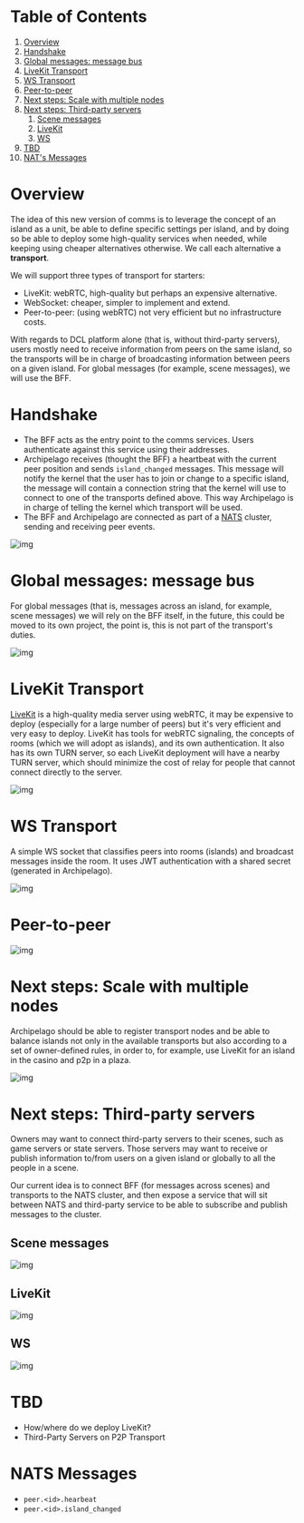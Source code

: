 
# Table of Contents

1.  [Overview](#overview)
2.  [Handshake](#handshake)
3.  [Global messages: message bus](#global-messages-message-bus)
4.  [LiveKit Transport](#livekit-transport)
5.  [WS Transport](#ws-transport)
6.  [Peer-to-peer](#peer-to-peer)
7.  [Next steps: Scale with multiple nodes](#next-steps-scale-with-multiple-nodes)
8.  [Next steps: Third-party servers](#next-steps-third-party-servers)
    1.  [Scene messages](#scene-messages)
    2.  [LiveKit](#livekit)
    3.  [WS](#ws)
9.  [TBD](#tbd)
10. [NAT's Messages](#nats-messages)

# Overview

The idea of this new version of comms is to leverage the concept of an island as a unit, be able to define specific settings per island, and by doing so be able to deploy some high-quality services when needed, while keeping using cheaper alternatives otherwise. We call each alternative a **transport**.

We will support three types of transport for starters:

-   LiveKit: webRTC, high-quality but perhaps an expensive alternative.
-   WebSocket: cheaper, simpler to implement and extend.
-   Peer-to-peer: (using webRTC) not very efficient but no infrastructure costs.

With regards to DCL platform alone (that is, without third-party servers), users mostly need to receive information from peers on the same island, so the transports will be in charge of broadcasting information between peers on a given island. For global messages (for example, scene messages), we will use the BFF.

# Handshake

-   The BFF acts as the entry point to the comms services. Users authenticate against this service using their addresses.
-   Archipelago receives (thought the BFF) a heartbeat with the current peer position and sends `island_changed` messages. This message will notify the kernel that the user has to join or change to a specific island, the message will contain a connection string that the kernel will use to connect to one of the transports defined above. This way Archipelago is in charge of telling the kernel which transport will be used.
-   The BFF and Archipelago are connected as part of a [NATS](https://nats.io/) cluster, sending and receiving peer events.

![img](comms-v3-overview.png)

# Global messages: message bus

For global messages (that is, messages across an island, for example, scene messages) we will rely on the BFF itself, in the future, this could be moved to its own project, the point is, this is not part of the transport's duties.

![img](comms-v3-global.png)

# LiveKit Transport

[LiveKit](https://livekit.io/) is a high-quality media server using webRTC, it may be expensive to deploy (especially for a large number of peers) but it's very efficient and very easy to deploy. LiveKit has tools for webRTC signaling, the concepts of rooms (which we will adopt as islands), and its own authentication. It also has its own TURN server, so each LiveKit deployment will have a nearby TURN server, which should minimize the cost of relay for people that cannot connect directly to the server.

![img](comms-v3-livekit.png)

# WS Transport

A simple WS socket that classifies peers into rooms (islands) and broadcast messages inside the room. It uses JWT authentication with a shared secret (generated in Archipelago).

![img](comms-v3-ws-room-service.png)

# Peer-to-peer

![img](comms-v3-peer-to-peer.png)

# Next steps: Scale with multiple nodes

Archipelago should be able to register transport nodes and be able to balance islands not only in the available transports but also according to a set of owner-defined rules, in order to, for example, use LiveKit for an island in the casino and p2p in a plaza.

![img](comms-v3-scale.png)

# Next steps: Third-party servers

Owners may want to connect third-party servers to their scenes, such as game servers or state servers. Those servers may want to receive or publish information to/from users on a given island or globally to all the people in a scene.

Our current idea is to connect BFF (for messages across scenes) and transports to the NATS cluster, and then expose a service that will sit between NATS and third-party service to be able to subscribe and publish messages to the cluster.

## Scene messages

![img](comms-v3-third-party-server-bff.png)

## LiveKit

![img](comms-v3-third-party-server-livekit.png)

## WS

![img](comms-v3-third-party-server-ws.png)

# TBD

-   How/where do we deploy LiveKit?
-   Third-Party Servers on P2P Transport

# NATS Messages

-   `peer.<id>.hearbeat`
-   `peer.<id>.island_changed`

